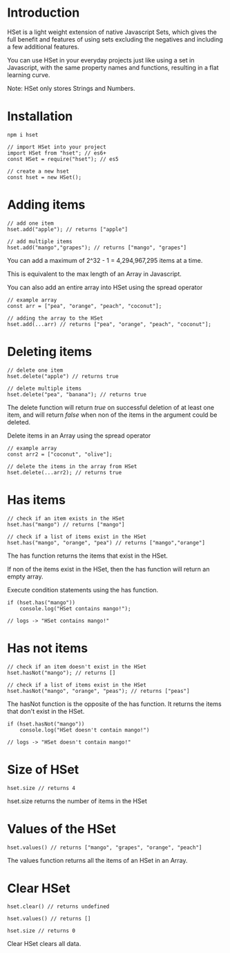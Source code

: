 # Introduction
HSet is a light weight extension of native Javascript Sets, which gives the full benefit and features of using sets excluding the negatives and including a few additional features.

You can use HSet in your everyday projects just like using a set in Javascript, with the same property names and functions, resulting in a flat learning curve.

Note: HSet only stores Strings and Numbers.

# Installation

```
npm i hset
```

```
// import HSet into your project
import HSet from "hset"; // es6+
const HSet = require("hset"); // es5

// create a new hset
const hset = new HSet();
```

# Adding items
```
// add one item
hset.add("apple"); // returns ["apple"]

// add multiple items
hset.add("mango","grapes"); // returns ["mango", "grapes"]
```
You can add a maximum of 2^32 - 1 = 4,294,967,295 items at a time.

This is equivalent to the max length of an Array in Javascript.

You can also add an entire array into HSet using the spread operator

```
// example array
const arr = ["pea", "orange", "peach", "coconut"];

// adding the array to the HSet
hset.add(...arr) // returns ["pea", "orange", "peach", "coconut"];
```

# Deleting items
```
// delete one item
hset.delete("apple") // returns true

// delete multiple items
hset.delete("pea", "banana"); // returns true

```

The delete function will return *true* on successful deletion of at least one item, and will return *false* when non of the items in the argument could be deleted.

Delete items in an Array using the spread operator

```
// example array
const arr2 = ["coconut", "olive"];

// delete the items in the array from HSet
hset.delete(...arr2); // returns true
```

# Has items
```
// check if an item exists in the HSet
hset.has("mango") // returns ["mango"]

// check if a list of items exist in the HSet
hset.has("mango", "orange", "pea") // returns ["mango","orange"]
```

The has function returns the items that exist in the HSet.

If non of the items exist in the HSet, then the has function will return an empty array.

Execute condition statements using the has function.

```
if (hset.has("mango"))
    console.log("HSet contains mango!");

// logs -> "HSet contains mango!"
```

# Has not items
```
// check if an item doesn't exist in the HSet
hset.hasNot("mango"); // returns []

// check if a list of items exist in the HSet
hset.hasNot("mango", "orange", "peas"); // returns ["peas"]
```

The hasNot function is the opposite of the has function. It returns the items that don't exist in the HSet.

```
if (hset.hasNot("mango"))
    console.log("HSet doesn't contain mango!")

// logs -> "HSet doesn't contain mango!"
```

# Size of HSet
```
hset.size // returns 4
```

hset.size returns the number of items in the HSet

# Values of the HSet
```
hset.values() // returns ["mango", "grapes", "orange", "peach"]
```

The values function returns all the items of an HSet in an Array.

# Clear HSet
```
hset.clear() // returns undefined

hset.values() // returns []

hset.size // returns 0
```

Clear HSet clears all data.